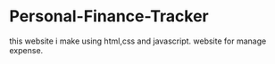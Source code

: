 # Personal-Finance-Tracker
this website i make using html,css and javascript.
website for manage expense.
